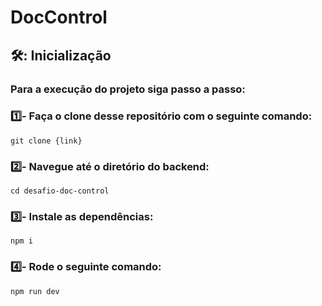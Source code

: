 # DocControl

## 🛠️: Inicialização

### Para a execução do projeto siga passo a passo:

### 1️⃣- Faça o clone desse repositório com o seguinte comando:

```
git clone {link} 
``` 

### 2️⃣- Navegue até o diretório do backend:

```
cd desafio-doc-control
``` 

### 3️⃣- Instale as dependências:

```
npm i
```

### 4️⃣- Rode o seguinte comando:

```
npm run dev
```
